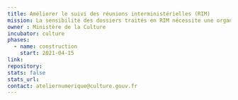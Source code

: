 ```yaml
---
title: Améliorer le suivi des réunions interministérielles (RIM)
mission: La sensibilité des dossiers traités en RIM nécessite une organisation et vigilance particulière afin de s'assurer que le ministère est représenté à bon niveau selon les sujets et que les agents concernés disposent des informations en temps utile. Le dispositif en place est chronophage et ne permet pas de sécuriser pleinement la procédure
owner : Ministère de la Culture
incubator: culture
phases:
  - name: construction
    start: 2021-04-15
link:
repository:
stats: false
stats_url:
contact: ateliernumerique@culture.gouv.fr
---
```

